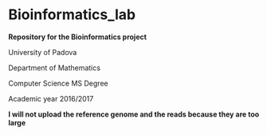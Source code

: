 # Bioinformatics_lab

**Repository for the Bioinformatics project**

University of Padova

Department of Mathematics

Computer Science MS Degree

Academic year 2016/2017

**I will not upload the reference genome and the reads because they are too large**

